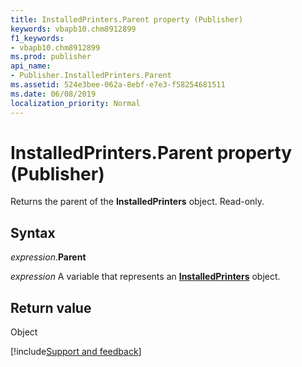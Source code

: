```yaml
---
title: InstalledPrinters.Parent property (Publisher)
keywords: vbapb10.chm8912899
f1_keywords:
- vbapb10.chm8912899
ms.prod: publisher
api_name:
- Publisher.InstalledPrinters.Parent
ms.assetid: 524e3bee-062a-8ebf-e7e3-f58254681511
ms.date: 06/08/2019
localization_priority: Normal
---
```



# InstalledPrinters.Parent property (Publisher)

Returns the parent of the **InstalledPrinters** object. Read-only.


## Syntax

_expression_.**Parent**

_expression_ A variable that represents an **[InstalledPrinters](Publisher.InstalledPrinters.md)** object.


## Return value

Object


[!include[Support and feedback](~/includes/feedback-boilerplate.md)]